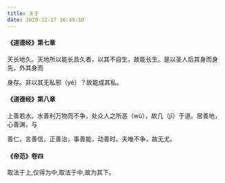 ```yaml
---
title: 关于
date: 2020-12-17 16:49:10
---
```



#### 《道德经》第七章

天长地久。天地所以能长且久者，以其不自生，故能长生。是以圣人后其身而身先，外其身而

身存。非以其无私邪（yé）？故能成其私。


#### 《道德经》第八章

上善若水。水善利万物而不争，处众人之所恶（wù），故几（jī）于道。居善地，心善渊，与

善仁，言善信，正善治，事善能，动善时。夫唯不争，故无尤。

#### 《帝范》卷四

取法于上,仅得为中,取法于中,故为其下。

